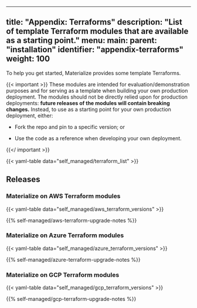 
---
title: "Appendix: Terraforms"
description: "List of template Terraform modules that are available as a
starting point."
menu:
  main:
    parent: "installation"
    identifier: "appendix-terraforms"
    weight: 100
---

To help you get started, Materialize provides some template Terraforms.

{{< important >}}
These modules are intended for evaluation/demonstration purposes and for serving
as a template when building your own production deployment. The modules should
not be directly relied upon for production deployments: **future releases of the
modules will contain breaking changes.** Instead, to use as a starting point for
your own production deployment, either:

- Fork the repo and pin to a specific version; or

- Use the code as a reference when developing your own deployment.

{{</ important >}}

{{< yaml-table data="self_managed/terraform_list" >}}

## Releases

### Materialize on AWS Terraform modules

{{< yaml-table data="self_managed/aws_terraform_versions" >}}

{{% self-managed/aws-terraform-upgrade-notes %}}

### Materialize on Azure Terraform modules

{{< yaml-table data="self_managed/azure_terraform_versions" >}}

{{% self-managed/azure-terraform-upgrade-notes %}}

### Materialize on GCP Terraform modules

{{< yaml-table data="self_managed/gcp_terraform_versions" >}}

{{% self-managed/gcp-terraform-upgrade-notes %}}

